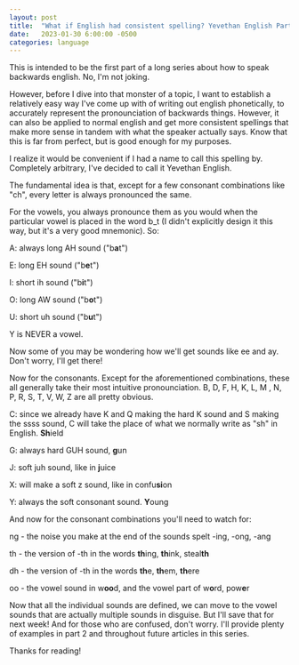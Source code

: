 ```yaml
---
layout: post
title:  "What if English had consistent spelling? Yevethan English Part 1"
date:   2023-01-30 6:00:00 -0500
categories: language
---
```


This is intended to be the first part of a long series about how to speak backwards english. No, I'm not joking.

However, before I dive into that monster of a topic, I want to establish a relatively easy way I've come up with of writing out english phonetically, to accurately represent the pronounciation of backwards things. However, it can also be applied to normal english and get more consistent spellings that make more sense in tandem with what the speaker actually says. Know that this is far from perfect, but is good enough for my purposes.

I realize it would be convenient if I had a name to call this spelling by. Completely arbitrary, I've decided to call it Yevethan English.

The fundamental idea is that, except for a few consonant combinations like "ch", every letter is always pronounced the same. 

For the vowels, you always pronounce them as you would when the particular vowel is placed in the word b_t (I didn't explicitly design it this way, but it's a very good mnemonic). So:

A: always long AH sound ("b**a**t")

E: long EH sound ("b**e**t")

I: short ih sound ("b**i**t")

O: long AW sound ("b**o**t")

U: short uh sound ("b**u**t")

Y is NEVER a vowel. 

Now some of you may be wondering how we'll get sounds like ee and ay. Don't worry, I'll get there!

Now for the consonants. Except for the aforementioned combinations, these all generally take their most intuitive pronounciation.
B, D, F, H, K, L, M , N, P, R, S, T, V, W, Z are all pretty obvious.

C: since we already have K and Q making the hard K sound and S making the ssss sound, C will take the place of what we normally write as "sh" in English. **Sh**ield

G: always hard GUH sound, **g**un

J: soft juh sound, like in **j**uice

X: will make a soft z sound, like in confu**si**on

Y: always the soft consonant sound. **Y**oung

And now for the consonant combinations you'll need to watch for:

ng - the noise you make at the end of the sounds spelt -ing, -ong, -ang

th - the version of -th in the words **th**ing, **th**ink, steal**th**

dh - the version of -th in the words **th**e, **th**em, **th**ere

oo - the vowel sound in w**oo**d, and the vowel part of w**o**rd, pow**e**r

Now that all the individual sounds are defined, we can move to the vowel sounds that are actually multiple sounds in disguise. But I'll save that for next week! And for those who are confused, don't worry. I'll provide plenty of examples in part 2 and throughout future articles in this series.

Thanks for reading!





